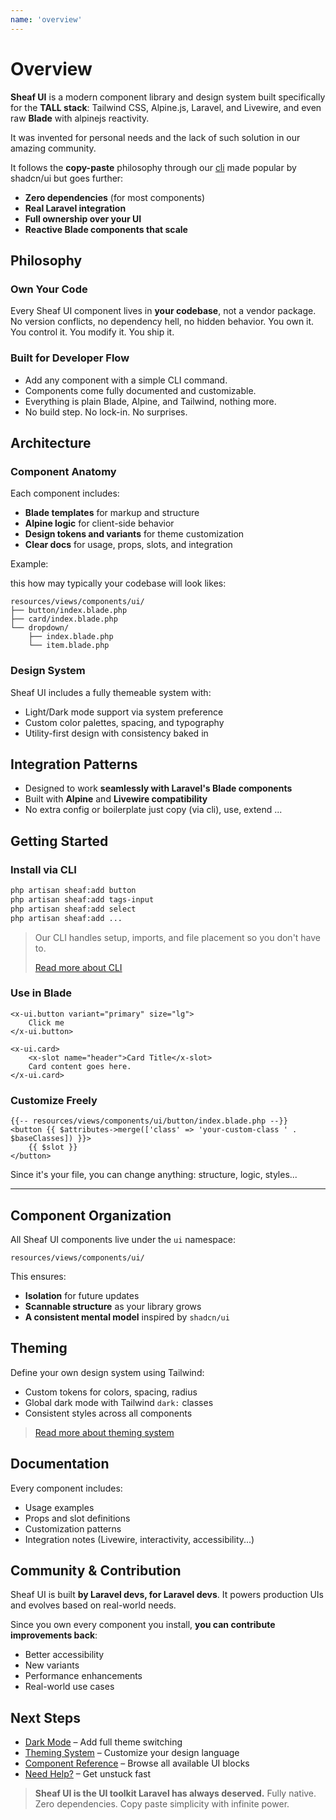 ```yaml
---
name: 'overview'
---
```

# Overview

**Sheaf UI** is a modern component library and design system built specifically for the **TALL stack**: Tailwind CSS, Alpine.js, Laravel, and Livewire, and even raw **Blade** with alpinejs reactivity.

It was invented for personal needs and the lack of such solution in our amazing community.

It follows the **copy-paste** philosophy through our [cli](/docs/guides/cli-installation) made popular by shadcn/ui but goes further:

* **Zero dependencies** (for most components)
* **Real Laravel integration**
* **Full ownership over your UI**
* **Reactive Blade components that scale**

## Philosophy

### Own Your Code

Every Sheaf UI component lives in **your codebase**, not a vendor package.
No version conflicts, no dependency hell, no hidden behavior.
You own it. You control it.  You modify it. You ship it.

### Built for Developer Flow

* Add any component with a simple CLI command.
* Components come fully documented and customizable.
* Everything is plain Blade, Alpine, and Tailwind, nothing more.
* No build step. No lock-in. No surprises.


## Architecture

### Component Anatomy

Each component includes:

* **Blade templates** for markup and structure
* **Alpine logic** for client-side behavior
* **Design tokens and variants** for theme customization
* **Clear docs** for usage, props, slots, and integration

Example:

this how may typically your codebase will look likes:

```
resources/views/components/ui/
├── button/index.blade.php
├── card/index.blade.php
└── dropdown/
    ├── index.blade.php
    └── item.blade.php
```

### Design System

Sheaf UI includes a fully themeable system with:

* Light/Dark mode support via system preference
* Custom color palettes, spacing, and typography
* Utility-first design with consistency baked in


## Integration Patterns

* Designed to work **seamlessly with Laravel's Blade components**
* Built with **Alpine** and **Livewire compatibility**
* No extra config or boilerplate just copy (via cli), use, extend ...


## Getting Started

### Install via CLI

```bash
php artisan sheaf:add button
php artisan sheaf:add tags-input
php artisan sheaf:add select
php artisan sheaf:add ...
```

> Our CLI handles setup, imports, and file placement so you don't have to.
> 
> [Read more about CLI](/docs/guides/cli-installation)

### Use in Blade

```blade
<x-ui.button variant="primary" size="lg">
    Click me
</x-ui.button>

<x-ui.card>
    <x-slot name="header">Card Title</x-slot>
    Card content goes here.
</x-ui.card>
```

### Customize Freely

```blade
{{-- resources/views/components/ui/button/index.blade.php --}}
<button {{ $attributes->merge(['class' => 'your-custom-class ' . $baseClasses]) }}>
    {{ $slot }}
</button>
```

Since it's your file, you can change anything: structure, logic, styles...

---

## Component Organization

All Sheaf UI components live under the `ui` namespace:

```
resources/views/components/ui/
```

This ensures:

* **Isolation** for future updates
* **Scannable structure** as your library grows
* **A consistent mental model** inspired by `shadcn/ui`


## Theming

Define your own design system using Tailwind:

* Custom tokens for colors, spacing, radius
* Global dark mode with Tailwind `dark:` classes
* Consistent styles across all components

> [Read more about theming system](/docs/guides/themes)

## Documentation

Every component includes:

* Usage examples
* Props and slot definitions
* Customization patterns
* Integration notes (Livewire, interactivity, accessibility...)

## Community & Contribution

Sheaf UI is built **by Laravel devs, for Laravel devs**.
It powers production UIs and evolves based on real-world needs.

Since you own every component you install, **you can contribute improvements back**:

* Better accessibility
* New variants
* Performance enhancements
* Real-world use cases


## Next Steps

* [Dark Mode](/docs/guides/dark-mode) – Add full theme switching
* [Theming System](/docs/guides/themes) – Customize your design language
* [Component Reference](/docs/components) – Browse all available UI blocks
* [Need Help?](/docs/guides/help) – Get unstuck fast


> **Sheaf UI is the UI toolkit Laravel has always deserved.**
> Fully native. Zero dependencies. Copy paste simplicity with infinite power.